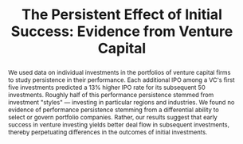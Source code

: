 ---
layout: article
comments: true
title: "The Persistent Effect of Initial Success: Evidence from Venture Capital"
excerpt: Each additional IPO among a VC's first five investments predicted a 13% higher IPO rate for its subsequent 50 investments; early success in venture investing appears to yield better deal flow in subsequent investments.
link: https://papers.ssrn.com/sol3/papers.cfm?abstract_id=2900862
source: Harvard Business School Entrepreneurial Management Working Paper No. 17-065
authors:
  - name: Ramana Nanda
    affiliation: Harvard University 
  - name: Sampsa Samila
    affiliation: National University of Singapore Business School
  - name: Olav Sorenson
    affiliation: Yale School of Management
abstract: We used data on individual investments in the portfolios of venture capital firms to study persistence in their performance. Each additional IPO among a VC's first five investments predicted a 13% higher IPO rate for its subsequent 50 investments. Roughly half of this performance persistence stemmed from investment "styles" ― investing in particular regions and industries. We found no evidence of performance persistence stemming from a differential ability to select or govern portfolio companies. Rather, our results suggest that early success in venture investing yields better deal flow in subsequent investments, thereby perpetuating differences in the outcomes of initial investments.
---